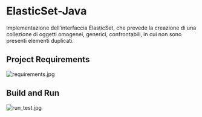 # ElasticSet-Java
Implementazione dell’interfaccia ElasticSet, che prevede la creazione di una collezione di oggetti omogenei, generici, confrontabili, in cui non sono presenti elementi duplicati.

## Project Requirements
![requirements.jpg](https://github.com/stepmolotov/PR2-ElasticSet-Java/blob/main/images/requirements.jpg)

## Build and Run
![run_test.jpg](https://github.com/stepmolotov/PR2-ElasticSet-Java/blob/main/images/run_test.jpg)

